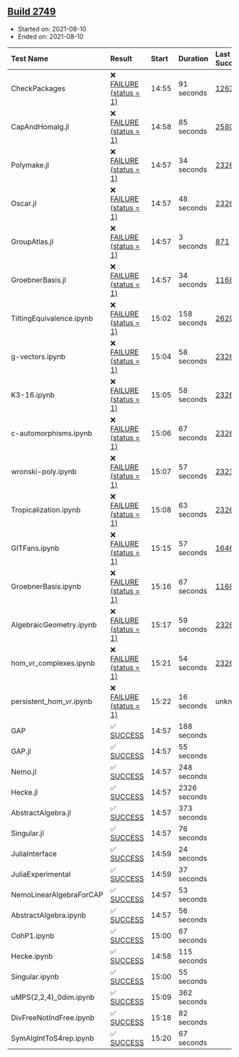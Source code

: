## [Build 2749](https://oscarci.mathematik.uni-kl.de/job/oscar-stable/2749/)

* Started on: 2021-08-10
* Ended on: 2021-08-10

| Test Name    | Result | Start | Duration | Last Success | First Failure |
|:-------------|:-------|:------|:---------|:-------------|:--------------|
| CheckPackages | ❌ [FAILURE (status = 1)](https://oscarci.mathematik.uni-kl.de/job/oscar-stable/2749/artifact/logs/build-2749/CheckPackages.log) | 14:55 | 91 seconds | [1263](https://oscarci.mathematik.uni-kl.de/job/oscar-stable/1263/) | [1264](https://oscarci.mathematik.uni-kl.de/job/oscar-stable/1264/) |
| CapAndHomalg.jl | ❌ [FAILURE (status = 1)](https://oscarci.mathematik.uni-kl.de/job/oscar-stable/2749/artifact/logs/build-2749/CapAndHomalg.jl.log) | 14:58 | 85 seconds | [2580](https://oscarci.mathematik.uni-kl.de/job/oscar-stable/2580/) | [2581](https://oscarci.mathematik.uni-kl.de/job/oscar-stable/2581/) |
| Polymake.jl | ❌ [FAILURE (status = 1)](https://oscarci.mathematik.uni-kl.de/job/oscar-stable/2749/artifact/logs/build-2749/Polymake.jl.log) | 14:57 | 34 seconds | [2326](https://oscarci.mathematik.uni-kl.de/job/oscar-stable/2326/) | [2327](https://oscarci.mathematik.uni-kl.de/job/oscar-stable/2327/) |
| Oscar.jl | ❌ [FAILURE (status = 1)](https://oscarci.mathematik.uni-kl.de/job/oscar-stable/2749/artifact/logs/build-2749/Oscar.jl.log) | 14:57 | 48 seconds | [2326](https://oscarci.mathematik.uni-kl.de/job/oscar-stable/2326/) | [2327](https://oscarci.mathematik.uni-kl.de/job/oscar-stable/2327/) |
| GroupAtlas.jl | ❌ [FAILURE (status = 1)](https://oscarci.mathematik.uni-kl.de/job/oscar-stable/2749/artifact/logs/build-2749/GroupAtlas.jl.log) | 14:57 | 3 seconds | [871](https://oscarci.mathematik.uni-kl.de/job/oscar-stable/871/) | [872](https://oscarci.mathematik.uni-kl.de/job/oscar-stable/872/) |
| GroebnerBasis.jl | ❌ [FAILURE (status = 1)](https://oscarci.mathematik.uni-kl.de/job/oscar-stable/2749/artifact/logs/build-2749/GroebnerBasis.jl.log) | 14:57 | 34 seconds | [1168](https://oscarci.mathematik.uni-kl.de/job/oscar-stable/1168/) | [1169](https://oscarci.mathematik.uni-kl.de/job/oscar-stable/1169/) |
| TiltingEquivalence.ipynb | ❌ [FAILURE (status = 1)](https://oscarci.mathematik.uni-kl.de/job/oscar-stable/2749/artifact/logs/build-2749/TiltingEquivalence.ipynb.log) | 15:02 | 158 seconds | [2629](https://oscarci.mathematik.uni-kl.de/job/oscar-stable/2629/) | [2630](https://oscarci.mathematik.uni-kl.de/job/oscar-stable/2630/) |
| g-vectors.ipynb | ❌ [FAILURE (status = 1)](https://oscarci.mathematik.uni-kl.de/job/oscar-stable/2749/artifact/logs/build-2749/g-vectors.ipynb.log) | 15:04 | 58 seconds | [2326](https://oscarci.mathematik.uni-kl.de/job/oscar-stable/2326/) | [2327](https://oscarci.mathematik.uni-kl.de/job/oscar-stable/2327/) |
| K3-16.ipynb | ❌ [FAILURE (status = 1)](https://oscarci.mathematik.uni-kl.de/job/oscar-stable/2749/artifact/logs/build-2749/K3-16.ipynb.log) | 15:05 | 58 seconds | [2326](https://oscarci.mathematik.uni-kl.de/job/oscar-stable/2326/) | [2327](https://oscarci.mathematik.uni-kl.de/job/oscar-stable/2327/) |
| c-automorphisms.ipynb | ❌ [FAILURE (status = 1)](https://oscarci.mathematik.uni-kl.de/job/oscar-stable/2749/artifact/logs/build-2749/c-automorphisms.ipynb.log) | 15:06 | 67 seconds | [2326](https://oscarci.mathematik.uni-kl.de/job/oscar-stable/2326/) | [2327](https://oscarci.mathematik.uni-kl.de/job/oscar-stable/2327/) |
| wronski-poly.ipynb | ❌ [FAILURE (status = 1)](https://oscarci.mathematik.uni-kl.de/job/oscar-stable/2749/artifact/logs/build-2749/wronski-poly.ipynb.log) | 15:07 | 57 seconds | [2323](https://oscarci.mathematik.uni-kl.de/job/oscar-stable/2323/) | [2324](https://oscarci.mathematik.uni-kl.de/job/oscar-stable/2324/) |
| Tropicalization.ipynb | ❌ [FAILURE (status = 1)](https://oscarci.mathematik.uni-kl.de/job/oscar-stable/2749/artifact/logs/build-2749/Tropicalization.ipynb.log) | 15:08 | 63 seconds | [2326](https://oscarci.mathematik.uni-kl.de/job/oscar-stable/2326/) | [2327](https://oscarci.mathematik.uni-kl.de/job/oscar-stable/2327/) |
| GITFans.ipynb | ❌ [FAILURE (status = 1)](https://oscarci.mathematik.uni-kl.de/job/oscar-stable/2749/artifact/logs/build-2749/GITFans.ipynb.log) | 15:15 | 57 seconds | [1646](https://oscarci.mathematik.uni-kl.de/job/oscar-stable/1646/) | [1647](https://oscarci.mathematik.uni-kl.de/job/oscar-stable/1647/) |
| GroebnerBasis.ipynb | ❌ [FAILURE (status = 1)](https://oscarci.mathematik.uni-kl.de/job/oscar-stable/2749/artifact/logs/build-2749/GroebnerBasis.ipynb.log) | 15:16 | 67 seconds | [1168](https://oscarci.mathematik.uni-kl.de/job/oscar-stable/1168/) | [1169](https://oscarci.mathematik.uni-kl.de/job/oscar-stable/1169/) |
| AlgebraicGeometry.ipynb | ❌ [FAILURE (status = 1)](https://oscarci.mathematik.uni-kl.de/job/oscar-stable/2749/artifact/logs/build-2749/AlgebraicGeometry.ipynb.log) | 15:17 | 59 seconds | [2326](https://oscarci.mathematik.uni-kl.de/job/oscar-stable/2326/) | [2327](https://oscarci.mathematik.uni-kl.de/job/oscar-stable/2327/) |
| hom_vr_complexes.ipynb | ❌ [FAILURE (status = 1)](https://oscarci.mathematik.uni-kl.de/job/oscar-stable/2749/artifact/logs/build-2749/hom_vr_complexes.ipynb.log) | 15:21 | 54 seconds | [2326](https://oscarci.mathematik.uni-kl.de/job/oscar-stable/2326/) | [2327](https://oscarci.mathematik.uni-kl.de/job/oscar-stable/2327/) |
| persistent_hom_vr.ipynb | ❌ [FAILURE (status = 1)](https://oscarci.mathematik.uni-kl.de/job/oscar-stable/2749/artifact/logs/build-2749/persistent_hom_vr.ipynb.log) | 15:22 | 16 seconds | unknown | unknown |
| GAP | ✅ [SUCCESS](https://oscarci.mathematik.uni-kl.de/job/oscar-stable/2749/artifact/logs/build-2749/GAP.log) | 14:57 | 188 seconds |  |  |
| GAP.jl | ✅ [SUCCESS](https://oscarci.mathematik.uni-kl.de/job/oscar-stable/2749/artifact/logs/build-2749/GAP.jl.log) | 14:57 | 55 seconds |  |  |
| Nemo.jl | ✅ [SUCCESS](https://oscarci.mathematik.uni-kl.de/job/oscar-stable/2749/artifact/logs/build-2749/Nemo.jl.log) | 14:57 | 248 seconds |  |  |
| Hecke.jl | ✅ [SUCCESS](https://oscarci.mathematik.uni-kl.de/job/oscar-stable/2749/artifact/logs/build-2749/Hecke.jl.log) | 14:57 | 2326 seconds |  |  |
| AbstractAlgebra.jl | ✅ [SUCCESS](https://oscarci.mathematik.uni-kl.de/job/oscar-stable/2749/artifact/logs/build-2749/AbstractAlgebra.jl.log) | 14:57 | 373 seconds |  |  |
| Singular.jl | ✅ [SUCCESS](https://oscarci.mathematik.uni-kl.de/job/oscar-stable/2749/artifact/logs/build-2749/Singular.jl.log) | 14:57 | 76 seconds |  |  |
| JuliaInterface | ✅ [SUCCESS](https://oscarci.mathematik.uni-kl.de/job/oscar-stable/2749/artifact/logs/build-2749/JuliaInterface.log) | 14:59 | 24 seconds |  |  |
| JuliaExperimental | ✅ [SUCCESS](https://oscarci.mathematik.uni-kl.de/job/oscar-stable/2749/artifact/logs/build-2749/JuliaExperimental.log) | 14:59 | 37 seconds |  |  |
| NemoLinearAlgebraForCAP | ✅ [SUCCESS](https://oscarci.mathematik.uni-kl.de/job/oscar-stable/2749/artifact/logs/build-2749/NemoLinearAlgebraForCAP.log) | 14:57 | 53 seconds |  |  |
| AbstractAlgebra.ipynb | ✅ [SUCCESS](https://oscarci.mathematik.uni-kl.de/job/oscar-stable/2749/artifact/logs/build-2749/AbstractAlgebra.ipynb.log) | 14:57 | 56 seconds |  |  |
| CohP1.ipynb | ✅ [SUCCESS](https://oscarci.mathematik.uni-kl.de/job/oscar-stable/2749/artifact/logs/build-2749/CohP1.ipynb.log) | 15:00 | 67 seconds |  |  |
| Hecke.ipynb | ✅ [SUCCESS](https://oscarci.mathematik.uni-kl.de/job/oscar-stable/2749/artifact/logs/build-2749/Hecke.ipynb.log) | 14:58 | 115 seconds |  |  |
| Singular.ipynb | ✅ [SUCCESS](https://oscarci.mathematik.uni-kl.de/job/oscar-stable/2749/artifact/logs/build-2749/Singular.ipynb.log) | 15:00 | 55 seconds |  |  |
| uMPS(2,2,4)_0dim.ipynb | ✅ [SUCCESS](https://oscarci.mathematik.uni-kl.de/job/oscar-stable/2749/artifact/logs/build-2749/uMPS-2-2-4-_0dim.ipynb.log) | 15:09 | 362 seconds |  |  |
| DivFreeNotIndFree.ipynb | ✅ [SUCCESS](https://oscarci.mathematik.uni-kl.de/job/oscar-stable/2749/artifact/logs/build-2749/DivFreeNotIndFree.ipynb.log) | 15:18 | 82 seconds |  |  |
| SymAlgIntToS4rep.ipynb | ✅ [SUCCESS](https://oscarci.mathematik.uni-kl.de/job/oscar-stable/2749/artifact/logs/build-2749/SymAlgIntToS4rep.ipynb.log) | 15:20 | 67 seconds |  |  |
